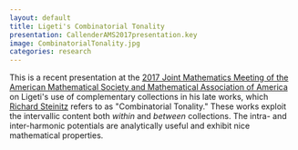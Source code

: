 ```yaml
---
layout: default
title: Ligeti's Combinatorial Tonality
presentation: CallenderAMS2017presentation.key
image: CombinatorialTonality.jpg
categories: research
---
```

This is a recent presentation at the [2017 Joint Mathematics Meeting of the American Mathematical Society and Mathematical Association of America](http://jointmathematicsmeetings.org/jmm) on Ligeti's use of complementary collections in his late works, which [Richard Steinitz](http://www.hud.ac.uk/research/researchcentres/cerenem/emeritusprofrichardsteinitz/) refers to as "Combinatorial Tonality." These works exploit the intervallic content both _within_ and _between_ collections. The intra- and inter-harmonic potentials are analytically useful and exhibit nice mathematical properties.